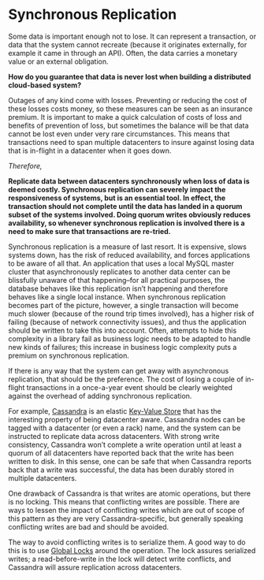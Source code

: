 Synchronous Replication
===

Some data is important enough not to lose. It can represent a transaction, or data that the system cannot recreate (because it originates externally, for example it came in through an API). Often, the data carries a monetary value or an external obligation.

**How do you guarantee that data is never lost when building a distributed cloud-based system?**

Outages of any kind come with losses. Preventing or reducing the cost of these losses costs money, so these measures can be seen as an insurance premium. It is important to make a quick calculation of costs of loss and benefits of prevention of loss, but sometimes the balance will be that data cannot be lost even under very rare circumstances. This means that transactions need to span multiple datacenters to insure against losing data that is in-flight in a datacenter when it goes down.

*Therefore,*

**Replicate data between datacenters synchronously when loss of data is deemed costly. Synchronous replication can severely impact the responsiveness of systems, but is an essential tool. In effect, the transaction should not complete until the data has landed in a quorum subset of the systems involved. Doing quorum writes obviously reduces availability, so whenever synchronous replication is involved there is a need to make sure that transactions are re-tried.**

Synchronous replication is a measure of last resort. It is expensive, slows systems down, has the risk of reduced availability, and forces applications to be aware of all that. An application that uses a local MySQL master cluster that asynchronously replicates to another data center can be blissfully unaware of that happening–for all practical purposes, the database behaves like this replication isn’t happening and therefore behaves like a single local instance. When synchronous replication becomes part of the picture, however, a single transaction will become much slower (because of the round trip times involved), has a higher risk of failing (because of network connectivity issues), and thus the application should be written to take this into account. Often, attempts to hide this complexity in a library fail as business logic needs to be adapted to handle new kinds of failures; this increase in business logic complexity puts a premium on synchronous replication.

If there is any way that the system can get away with asynchronous replication, that should be the preference. The cost of losing a couple of in-flight transactions in a once-a-year event should be clearly weighted against the overhead of adding synchronous replication.

For example, [Cassandra](https://cassandra.apache.org/) is an elastic [Key-Value Store](Key-Value-Store.md) that has the interesting property of being datacenter aware. Cassandra nodes can be tagged with a datacenter (or even a rack) name, and the system can be instructed to replicate data across datacenters. With strong write consistency, Cassandra won’t complete a write operation until at least a quorum of all datacenters have reported back that the write has been written to disk. In this sense, one can be safe that when Cassandra reports back that a write was successful, the data has been durably stored in multiple datacenters.

One drawback of Cassandra is that writes are atomic operations, but there is no locking. This means that conflicting writes are possible. There are ways to lessen the impact of conflicting writes which are out of scope of this pattern as they are very Cassandra-specific, but generally speaking conflicting writes are bad and should be avoided.

The way to avoid conflicting writes is to serialize them. A good way to do this is to use [Global Locks](/Global-Locks.md) around the operation. The lock assures serialized writes; a read-before-write in the lock will detect write conflicts, and Cassandra will assure replication across datacenters.

